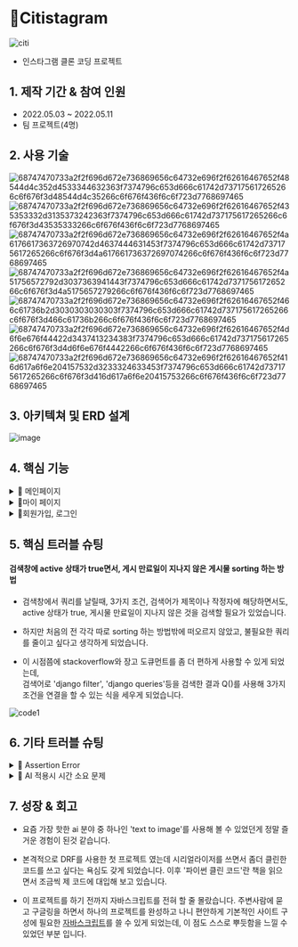 # 📌Citistagram

![citi](https://user-images.githubusercontent.com/104334219/186140240-bba26bbc-77a3-475c-bbba-fb2d6bfd9ede.gif)


- 인스타그램 클론 코딩 프로젝트

## 1. 제작 기간 & 참여 인원
- 2022.05.03 ~ 2022.05.11
- 팀 프로젝트(4명)

## 2. 사용 기술

![68747470733a2f2f696d672e736869656c64732e696f2f62616467652f48544d4c352d4533344632363f7374796c653d666c61742d737175617265266c6f676f3d48544d4c35266c6f676f436f6c6f723d7768697465](https://user-images.githubusercontent.com/100769423/166452723-565e4f8e-8ed5-40c7-b41e-e71a7fd636cf.svg)
![68747470733a2f2f696d672e736869656c64732e696f2f62616467652f435353332d3135373242363f7374796c653d666c61742d737175617265266c6f676f3d43535333266c6f676f436f6c6f723d7768697465](https://user-images.githubusercontent.com/100769423/166452778-6bf21e33-989f-4759-93ef-dbb0862fffee.svg)
![68747470733a2f2f696d672e736869656c64732e696f2f62616467652f4a6176617363726970742d4637444631453f7374796c653d666c61742d737175617265266c6f676f3d4a617661736372697074266c6f676f436f6c6f723d7768697465](https://user-images.githubusercontent.com/100769423/166452783-bb2e89d4-fb58-48fe-86c5-d639d495602f.svg)
![68747470733a2f2f696d672e736869656c64732e696f2f62616467652f4a51756572792d3037363941443f7374796c653d666c61742d737175617265266c6f676f3d4a5175657279266c6f676f436f6c6f723d7768697465](https://user-images.githubusercontent.com/100769423/166452788-1665e841-a475-4170-97b8-374d2f88f1d3.svg)
![68747470733a2f2f696d672e736869656c64732e696f2f62616467652f466c61736b2d3030303030303f7374796c653d666c61742d737175617265266c6f676f3d466c61736b266c6f676f436f6c6f723d7768697465](https://user-images.githubusercontent.com/100769423/166452818-ab80154e-ed6e-421b-97b9-feccb48dbff7.svg)
![68747470733a2f2f696d672e736869656c64732e696f2f62616467652f4d6f6e676f44422d3437413234383f7374796c653d666c61742d737175617265266c6f676f3d4d6f6e676f4442266c6f676f436f6c6f723d7768697465](https://user-images.githubusercontent.com/100769423/166452826-c3351d4e-167c-4a76-b308-86addc8ca5b8.svg)
![68747470733a2f2f696d672e736869656c64732e696f2f62616467652f416d617a6f6e204157532d3233324633453f7374796c653d666c61742d737175617265266c6f676f3d416d617a6f6e20415753266c6f676f436f6c6f723d7768697465](https://user-images.githubusercontent.com/100769423/166452833-ebd8d65a-adcc-44c0-9ced-45d1856df862.svg)

## 3. 아키텍쳐 및 ERD 설계

![image](https://user-images.githubusercontent.com/100769423/167077920-e6ff091a-7b7d-4ce8-b167-aa81824fa37d.png)

## 4. 핵심 기능
<details close>
  <summary>📌 메인페이지 </summary>
  * 게시물, 댓글 CRUD <br>
  * 좋아요<br>
  * 업로드 시간 표시
  * 랜덤 추천 친구 기능
</details>
<details close>
  <summary>📌마이 페이지</summary>
  * 팔로우 / 취소
  * 신고 기능
</details>
<details close>
  <summary>📌회원가입, 로그인</summary>
</details>


## 5. 핵심 트러블 슈팅

#### 검색창에 active 상태가 true면서, 게시 만료일이 지나지 않은 게시물 sorting 하는 방법 

* 검색창에서 쿼리를 날릴때, 3가지 조건, 검색어가 제목이나 작정자에 해당하면서도, active 상태가 true, 게시물 만료일이 지나지 않은 것을 검색할 필요가 있었습니다.

* 하지만 처음의 전 각각 따로 sorting 하는 방법밖에 떠오르지 않았고, 불필요한 쿼리를 줄이고 싶다고 생각하게 되었습니다.<br> 

* 이 시점쯤에 stackoverflow와 장고 도큐먼트를 좀 더 편하게 사용할 수 있게 되었는데,<br>
검색어로 'django filter', 'django queries'등을 검색한 결과 Q()를 사용해 3가지 조건을 연결을 할 수 있는 식을 세우게 되었습니다. 


![code1](https://user-images.githubusercontent.com/104334219/186073479-6e66c1c2-4770-4afb-b4df-692c4164fe7f.png)


## 6. 기타 트러블 슈팅

<details close>
  <summary>📌 Assertion Error</summary>
  assertion의 뜻은 '역설'이라는 말인데 개발자가 생각을 못한 문제가 에러가 생겼을때 뜨는 에러입니다.
  'AssertionError: Expected a Response, HttpResponse or HttpStreamingResponse to be returned from the view, but received a <class 'NoneType'>'이란 에러문구가 떴는데,
  Response를 원한다고 해서 백에서의 문제일거라 생각하고 하나하나 체크를 해봤는데 큰 문제가 없었습니다.
  다시 print를 찍어가며 차근차근 에러가 난 곳을 되짚어 가보니 back이 아닌 front 단에서 유저명이 겹치는 문제가 있었습니다.
</details>
    
<details close>
  <summary>📌 AI 적용시 시간 소요 문제 </summary>
    처음에는 'Dall-E'모델을 사용해서 text-to-image를 구현하려고 했습니다만, 모델이 많이 무거워서 우리같은 초보자들이 구현하기에는 어렵겠다 싶었고 조금 더 정확도가 떨어지더라도 실용 가능한 속도를 가진 <a href='https://colab.research.google.com/drive/1TBo4saFn1BCSfgXsmREFrUl3zSQFg6CC'>'diffusion'</a>모델을 사용하게 되었습니다. 
    pytorch를 사용할때 그래픽카드에 맞는 쿠다 버전을 다운받아 사용하는 것도 시간 단축에 큰 도움이 되었습니다.

</details>



## 7. 성장 & 회고
* 요즘 가장 핫한 ai 분야 중 하나인 'text to image'를 사용해 볼 수 있었던게 정말 즐거운 경험이 된것 같습니다. 
* 본격적으로 DRF를 사용한 첫 프로젝트 였는데 시리얼라이저를 쓰면서 좀더 클린한 코드를 쓰고 싶다는 욕심도 갖게 되었습니다. 이후 '파이썬 클린 코드'란 책을 읽으면서 조금씩 제 코드에 대입해 보고 있습니다. 

* 이 프로젝트를 하기 전까지 자바스크립트를 전혀 할 줄 몰랐습니다. 주변사람에 묻고 구글링을 하면서 하나의 프로젝트를 완성하고 나니 편안하게 기본적인 사이트 구성에 필요한 [자바스크립트](https://velog.io/@tasha_han_1234/exqg7cbz)를 쓸 수 있게 되었는데, 이 점도 스스로 뿌듯함을 느낄 수 있었던 부분 입니다.
